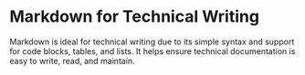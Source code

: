 # Markdown for Technical Writing

Markdown is ideal for technical writing due to its simple syntax and support for code blocks, tables, and lists. It helps ensure technical documentation is easy to write, read, and maintain.
